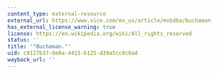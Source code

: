 ```yaml
---
content_type: external-resource
external_url: https://www.vice.com/en_us/article/mvbdba/buchaman
has_external_license_warning: true
license: https://en.wikipedia.org/wiki/All_rights_reserved
status: ''
title: '"Buchaman."'
uid: c9127b37-0e0a-4415-b125-d39a5cc0c0ad
wayback_url: ''
---
```

